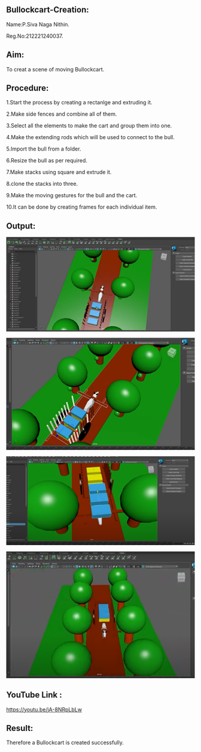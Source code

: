 ## Bullockcart-Creation:
Name:P.Siva Naga Nithin.

Reg.No:212221240037.

## Aim:
To creat a scene of moving Bullockcart.

## Procedure:
1.Start the process by creating a rectanlge and extruding it.

2.Make side fences and combine all of them.

3.Select all the elements to make the cart and group them into one.

4.Make the extending rods which will be used to connect to the bull.

5.Import the bull from a folder.

6.Resize the bull as per required.

7.Make stacks using square and extrude it.

8.clone the stacks into three.

9.Make the moving gestures for the bull and the cart.

10.It can be done by creating frames for each individual item.

## Output:
![github.logo](gpe.png)

![github.logo](gpe1.png)

![github.logo](gpe2.png)

![github.logo](gpe3.png)

## YouTube Link :
https://youtu.be/jA-8NRpLbLw

## Result:
Therefore a Bullockcart is created successfully.
